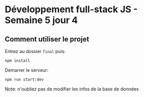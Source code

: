 # Développement full-stack JS - Semaine 5 jour 4

## Comment utiliser le projet

Entrez au dossier `final` puis:

`npm install`

Demarrer le serveur:

`npm run start:dev`

Note: n'oubliez pas de modifier les infos de la base de données

